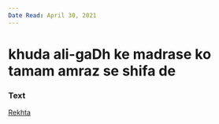 ```yaml
---
Date Read: April 30, 2021
---
```


# khuda ali-gaDh ke madrase ko tamam amraz se shifa de

### Text
[Rekhta](https://www.rekhta.org/ghazals/khudaa-alii-gadh-ke-madrase-ko-tamaam-amraaz-se-shifaa-de-akbar-allahabadi-ghazals?lang=ur)

